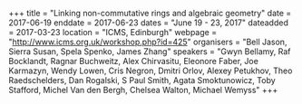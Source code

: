 +++
title = "Linking non-commutative rings and algebraic geometry"
date = 2017-06-19
enddate = 2017-06-23
dates = "June 19 - 23, 2017"
dateadded = 2017-03-23
location = "ICMS, Edinburgh"
webpage = "http://www.icms.org.uk/workshop.php?id=425"
organisers = "Bell Jason, Sierra Susan, Spela Spenko, James Zhang"
speakers = "Gwyn Bellamy, Raf Bocklandt, Ragnar Buchweitz, Alex Chirvasitu, Eleonore Faber, Joe Karmazyn, Wendy Lowen, Cris Negron, Dmitri Orlov, Alexey Petukhov, Theo Raedschelders, Dan Rogalski, S Paul Smith, Agata Smoktunowicz, Toby Stafford, Michel Van den Bergh, Chelsea Walton, Michael Wemyss"
+++
